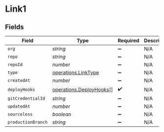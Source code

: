 # Link1


## Fields

| Field                                                              | Type                                                               | Required                                                           | Description                                                        |
| ------------------------------------------------------------------ | ------------------------------------------------------------------ | ------------------------------------------------------------------ | ------------------------------------------------------------------ |
| `org`                                                              | *string*                                                           | :heavy_minus_sign:                                                 | N/A                                                                |
| `repo`                                                             | *string*                                                           | :heavy_minus_sign:                                                 | N/A                                                                |
| `repoId`                                                           | *number*                                                           | :heavy_minus_sign:                                                 | N/A                                                                |
| `type`                                                             | [operations.LinkType](../../models/operations/linktype.md)         | :heavy_minus_sign:                                                 | N/A                                                                |
| `createdAt`                                                        | *number*                                                           | :heavy_minus_sign:                                                 | N/A                                                                |
| `deployHooks`                                                      | [operations.DeployHooks](../../models/operations/deployhooks.md)[] | :heavy_check_mark:                                                 | N/A                                                                |
| `gitCredentialId`                                                  | *string*                                                           | :heavy_minus_sign:                                                 | N/A                                                                |
| `updatedAt`                                                        | *number*                                                           | :heavy_minus_sign:                                                 | N/A                                                                |
| `sourceless`                                                       | *boolean*                                                          | :heavy_minus_sign:                                                 | N/A                                                                |
| `productionBranch`                                                 | *string*                                                           | :heavy_minus_sign:                                                 | N/A                                                                |
